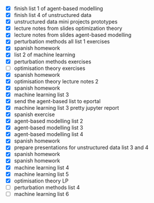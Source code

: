 - [x] finish list 1 of agent-based modelling
- [x] finish list 4 of unstructured data
- [x] unstructured data mini projects prototypes
- [x] lecture notes from slides optimization theory
- [x] lecture notes from slides agent-based modelling
- [x] perturbation methods all list 1 exercises
- [x] spanish homework
- [x] list 2 of machine learning
- [x] perturbation methods exercises
- [ ] optimisation theory exercises
- [x] spanish homework
- [x] optimisation theory lecture notes 2
- [x] spanish homework
- [x] machine learning list 3
- [x] send the agent-based list to eportal
- [x] machine learning list 3 pretty jupyter report
- [x] spanish exercise
- [x] agent-based modelling list 2
- [x] agent-based modelling list 3
- [x] agent-based modelling list 4
- [x] spanish homework
- [x] prepare presentations for unstructured data list 3 and 4
- [x] spanish homework
- [x] spanish homework
- [x] machine learning list 4
- [x] machine learning list 5
- [x] optimisation theory LP
- [ ] perturbation methods list 4
- [ ] machine learning list 6
